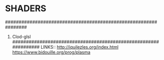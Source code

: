 # SHADERS
################################################################
1) Clod-glsl
################################################################
LINKS::
http://iquilezles.org/index.html
https://www.bidouille.org/prog/plasma
